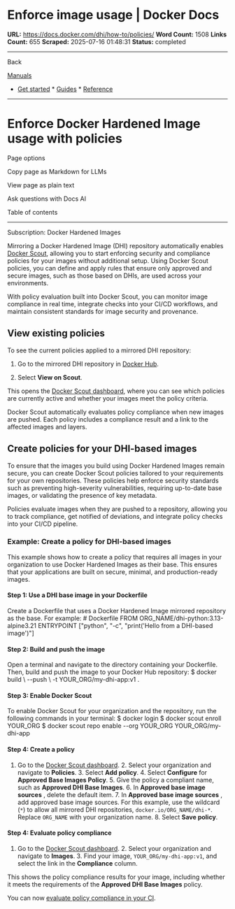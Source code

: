 # Enforce image usage | Docker Docs

**URL:** https://docs.docker.com/dhi/how-to/policies/
**Word Count:** 1508
**Links Count:** 655
**Scraped:** 2025-07-16 01:48:31
**Status:** completed

---

Back

[Manuals](https://docs.docker.com/manuals/)

  * [Get started](https://docs.docker.com/get-started/)   * [Guides](https://docs.docker.com/guides/)   * [Reference](https://docs.docker.com/reference/)

* * *

# Enforce Docker Hardened Image usage with policies

Page options

Copy page as Markdown for LLMs

View page as plain text

Ask questions with Docs AI

Table of contents

* * *

Subscription: Docker Hardened Images

Mirroring a Docker Hardened Image \(DHI\) repository automatically enables [Docker Scout](https://docs.docker.com/scout/), allowing you to start enforcing security and compliance policies for your images without additional setup. Using Docker Scout policies, you can define and apply rules that ensure only approved and secure images, such as those based on DHIs, are used across your environments.

With policy evaluation built into Docker Scout, you can monitor image compliance in real time, integrate checks into your CI/CD workflows, and maintain consistent standards for image security and provenance.

## View existing policies

To see the current policies applied to a mirrored DHI repository:

  1. Go to the mirrored DHI repository in [Docker Hub](https://hub.docker.com).

  2. Select **View on Scout**.

This opens the [Docker Scout dashboard](https://scout.docker.com), where you can see which policies are currently active and whether your images meet the policy criteria.

Docker Scout automatically evaluates policy compliance when new images are pushed. Each policy includes a compliance result and a link to the affected images and layers.

## Create policies for your DHI-based images

To ensure that the images you build using Docker Hardened Images remain secure, you can create Docker Scout policies tailored to your requirements for your own repositories. These policies help enforce security standards such as preventing high-severity vulnerabilities, requiring up-to-date base images, or validating the presence of key metadata.

Policies evaluate images when they are pushed to a repository, allowing you to track compliance, get notified of deviations, and integrate policy checks into your CI/CD pipeline.

### Example: Create a policy for DHI-based images

This example shows how to create a policy that requires all images in your organization to use Docker Hardened Images as their base. This ensures that your applications are built on secure, minimal, and production-ready images.

#### Step 1: Use a DHI base image in your Dockerfile

Create a Dockerfile that uses a Docker Hardened Image mirrored repository as the base. For example:               # Dockerfile     FROM ORG_NAME/dhi-python:3.13-alpine3.21          ENTRYPOINT ["python", "-c", "print('Hello from a DHI-based image')"]

#### Step 2: Build and push the image

Open a terminal and navigate to the directory containing your Dockerfile. Then, build and push the image to your Docker Hub repository:               $ docker build \       --push \       -t YOUR_ORG/my-dhi-app:v1 .     

#### Step 3: Enable Docker Scout

To enable Docker Scout for your organization and the repository, run the following commands in your terminal:               $ docker login     $ docker scout enroll YOUR_ORG     $ docker scout repo enable --org YOUR_ORG YOUR_ORG/my-dhi-app     

#### Step 4: Create a policy

  1. Go to the [Docker Scout dashboard](https://scout.docker.com).   2. Select your organization and navigate to **Policies**.   3. Select **Add policy**.   4. Select **Configure** for **Approved Base Images Policy**.   5. Give the policy a compliant name, such as **Approved DHI Base Images**.   6. In **Approved base image sources** , delete the default item.   7. In **Approved base image sources** , add approved base image sources. For this example, use the wildcard \(`*`\) to allow all mirrored DHI repositories, `docker.io/ORG_NAME/dhi-*`. Replace `ORG_NAME` with your organization name.   8. Select **Save policy**.

#### Step 4: Evaluate policy compliance

  1. Go to the [Docker Scout dashboard](https://scout.docker.com).   2. Select your organization and navigate to **Images**.   3. Find your image, `YOUR_ORG/my-dhi-app:v1`, and select the link in the **Compliance** column.

This shows the policy compliance results for your image, including whether it meets the requirements of the **Approved DHI Base Images** policy.

You can now [evaluate policy compliance in your CI](https://docs.docker.com/scout/policy/ci/).